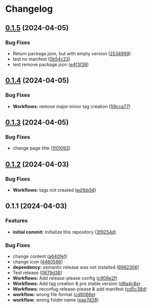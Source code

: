 # Changelog

## [0.1.5](https://github.com/Irimold/react-testing/compare/v0.1.4...v0.1.5) (2024-04-05)


### Bug Fixes

* Return package.json, but with empty version ([2534999](https://github.com/Irimold/react-testing/commit/253499914dc659d85fd0f1d446a71cc606b6c03d))
* test no manifest ([0b54c23](https://github.com/Irimold/react-testing/commit/0b54c23e2d6bd0e9d2d4ceca3242a5f1de60cf23))
* test remove package.json ([e4f3f38](https://github.com/Irimold/react-testing/commit/e4f3f38a3887583ff4e10f6e61a21dfcf7b9af9d))

## [0.1.4](https://github.com/Irimold/react-testing/compare/v0.1.3...v0.1.4) (2024-04-05)


### Bug Fixes

* **Workflows:** remove major minor tag creation ([59cca77](https://github.com/Irimold/react-testing/commit/59cca7708cb0c2e07d343a7074cfb1e0840cf0c8))

## [0.1.3](https://github.com/Irimold/react-testing/compare/v0.1.2...v0.1.3) (2024-04-05)


### Bug Fixes

* change page title ([1f01093](https://github.com/Irimold/react-testing/commit/1f0109365be6eb00c50b2facd24fec9be1e747c1))

## [0.1.2](https://github.com/Irimold/react-testing/compare/v0.1.1...v0.1.2) (2024-04-03)


### Bug Fixes

* **Workflows:** tags not created ([ed1bb56](https://github.com/Irimold/react-testing/commit/ed1bb563a797370cdfbffd360234980a26fd3f5a))

## 0.1.1 (2024-04-03)


### Features

* **initial commit:** Initialize this repository ([3f9254d](https://github.com/Irimold/react-testing/commit/3f9254db2b2dc22b90b691a31baa4fdd89f9705a))


### Bug Fixes

* change content ([a640fe1](https://github.com/Irimold/react-testing/commit/a640fe1fe55136730da83b679fde2132d6946485))
* change icon ([4460586](https://github.com/Irimold/react-testing/commit/446058655905c677d827f90d4b812bed8af15a5e))
* **dependency:** semantic release was not installed ([6982306](https://github.com/Irimold/react-testing/commit/698230695882fc1d77d9871615b60e596b29d8fb))
* Test release ([0679d38](https://github.com/Irimold/react-testing/commit/0679d382d489ba5636e24897edb40743be2c6171))
* **Workflows:** Add release-please config ([c909e2f](https://github.com/Irimold/react-testing/commit/c909e2f08ad80f1ee9c572689acde0b4b6bc2232))
* **Workflows:** Add tag creation & pre stable version ([d9a4c8e](https://github.com/Irimold/react-testing/commit/d9a4c8e983ff3f7f5e57e5b411c19849eca75cbd))
* **Workflows:** reconfug release-please & add manifest ([cd5c38d](https://github.com/Irimold/react-testing/commit/cd5c38dc7a335180be3aa0b93b4b7e09c6db6855))
* **workflow:** wrong file format ([cd8066e](https://github.com/Irimold/react-testing/commit/cd8066e5fcee9a69366cf506916c787311430f21))
* **workflow:** wrong folder name ([eae7d28](https://github.com/Irimold/react-testing/commit/eae7d28bd2af78dfa8de3a28bd8dc91af80b081f))

